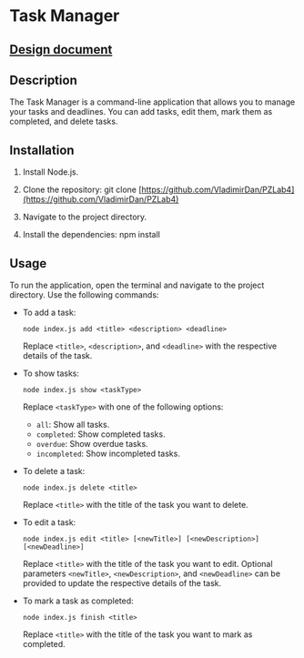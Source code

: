 # Task Manager

## [Design document](https://docs.google.com/document/d/1wOZQT3JZNSvGeP0AkZhOKvR5OAstvrzG/edit?usp=share_link&ouid=112528746514985709552&rtpof=true&sd=true)

## Description

The Task Manager is a command-line application that allows you to manage your tasks and deadlines. You can add tasks, edit them, mark them as completed, and delete tasks. 


## Installation

1. Install Node.js.

2. Clone the repository:
git clone [https://github.com/VladimirDan/PZLab4](https://github.com/VladimirDan/PZLab4)

3. Navigate to the project directory.

4. Install the dependencies:
npm install

## Usage

To run the application, open the terminal and navigate to the project directory. Use the following commands:

- To add a task:

  ```
  node index.js add <title> <description> <deadline>
  ```

  Replace `<title>`, `<description>`, and `<deadline>` with the respective details of the task.

- To show tasks:

  ```
  node index.js show <taskType>
  ```

  Replace `<taskType>` with one of the following options:
  - `all`: Show all tasks.
  - `completed`: Show completed tasks.
  - `overdue`: Show overdue tasks.
  - `incompleted`: Show incompleted tasks.
- To delete a task:

  ```
  node index.js delete <title>
  ```

  Replace `<title>` with the title of the task you want to delete.

- To edit a task:

  ```
  node index.js edit <title> [<newTitle>] [<newDescription>] [<newDeadline>]
  ```

  Replace `<title>` with the title of the task you want to edit. Optional parameters `<newTitle>`, `<newDescription>`, and `<newDeadline>` can be provided to update the respective details of the task.

- To mark a task as completed:

  ```
  node index.js finish <title>
  ```

  Replace `<title>` with the title of the task you want to mark as completed.